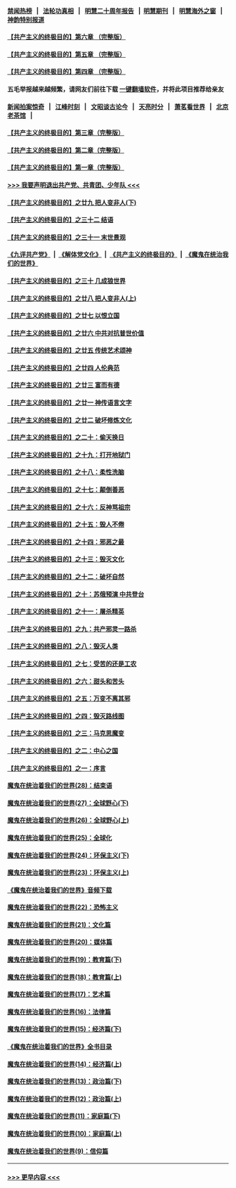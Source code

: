 #### [禁闻热榜](热点新闻.md?=0)  &nbsp;&nbsp;|&nbsp;&nbsp; [法轮功真相](https://github.com/gfw-breaker/truth/blob/master/README.md?=0) &nbsp;&nbsp;|&nbsp;&nbsp; [明慧二十周年报告](https://github.com/gfw-breaker/mh-reports/blob/master/README.md?=0) &nbsp;&nbsp;|&nbsp;&nbsp;[明慧期刊](https://github.com/gfw-breaker/mh-qikan) &nbsp;&nbsp;|&nbsp;&nbsp; [明慧海外之窗](https://github.com/gfw-breaker/mh-news/blob/master/README.md?=0) &nbsp;&nbsp;|&nbsp;&nbsp; [神韵特别报道](https://github.com/gfw-breaker/mh-news/blob/master/shenyun.md?=0)
#### [【共产主义的终极目的】第六章 （完整版）](../pages/nsc422/n11428913.md?t=03110202) 
#### [【共产主义的终极目的】第五章 （完整版）](../pages/nsc422/n11428912.md?t=03110202) 
#### [【共产主义的终极目的】第四章 （完整版）](../pages/nsc422/n11428907.md?t=03110202) 
#### 五毛举报越来越频繁，请网友们前往下载 [一键翻墙软件](https://github.com/gfw-breaker/ssr-accounts)，并将此项目推荐给亲友
#### [新闻拍案惊奇](https://github.com/gfw-breaker/banned-news/blob/master/pages/link4.md) &nbsp;&nbsp;|&nbsp;&nbsp; [江峰时刻](https://github.com/gfw-breaker/banned-news/blob/master/pages/link4.md) &nbsp;&nbsp;|&nbsp;&nbsp; [文昭谈古论今](https://github.com/gfw-breaker/banned-news/blob/master/pages/link4.md) &nbsp;&nbsp;|&nbsp;&nbsp; [天亮时分](https://github.com/gfw-breaker/banned-news/blob/master/pages/link4.md) &nbsp;&nbsp;|&nbsp;&nbsp; [萧茗看世界](https://github.com/gfw-breaker/banned-news/blob/master/pages/link4.md) &nbsp;&nbsp;|&nbsp;&nbsp; [北京老茶馆](https://github.com/gfw-breaker/banned-news/blob/master/pages/link4.md) &nbsp;&nbsp;|&nbsp;&nbsp; 
#### [【共产主义的终极目的】第三章（完整版）](../pages/nsc422/n11428848.md?t=03110202) 
#### [【共产主义的终极目的】第二章（完整版）](../pages/nsc422/n11428831.md?t=03110202) 
#### [【共产主义的终极目的】第一章（完整版）](../pages/nsc422/n11417651.md?t=03110202) 
#### [>>> 我要声明退出共产党、共青团、少年队 <<<](https://github.com/begood0513/goodnews/blob/master/quit/letter.md) 
#### [【共产主义的终极目的】之廿九 把人变非人(下)](../pages/nsc422/n11344140.md?t=03110202) 
#### [【共产主义的终极目的】之三十二 结语](../pages/nsc422/n11360535.md?t=03110202) 
#### [【共产主义的终极目的】之三十一 末世景观](../pages/nsc422/n11351129.md?t=03110202) 
#### [《九评共产党》](https://github.com/begood0513/9ping.md/blob/master/README.md) &nbsp;|&nbsp; [《解体党文化》](../../../../jtdwh.md/blob/master/README.md)  &nbsp;|&nbsp; [《共产主义的终极目的》](../../../../gczydzjmd.md/blob/master/README.md) &nbsp;|&nbsp; [《魔鬼在统治我们的世界》](../../../../mgztzwmdsj.md/blob/master/README.md) 
#### [【共产主义的终极目的】之三十 几成狼世界](../pages/nsc422/n11348280.md?t=03110202) 
#### [【共产主义的终极目的】之廿八 把人变非人(上)](../pages/nsc422/n11340492.md?t=03110202) 
#### [【共产主义的终极目的】之廿七 以恨立国](../pages/nsc422/n11336944.md?t=03110202) 
#### [【共产主义的终极目的】之廿六 中共对抗普世价值](../pages/nsc422/n11324785.md?t=03110202) 
#### [【共产主义的终极目的】之廿五 传统艺术颂神](../pages/nsc422/n11296396.md?t=03110202) 
#### [【共产主义的终极目的】之廿四 人伦典范](../pages/nsc422/n11296397.md?t=03110202) 
#### [【共产主义的终极目的】之廿三 富而有德](../pages/nsc422/n11283598.md?t=03110202) 
#### [【共产主义的终极目的】之廿一 神传语言文字](../pages/nsc422/n11263265.md?t=03110202) 
#### [【共产主义的终极目的】之廿二 破坏修炼文化](../pages/nsc422/n11245728.md?t=03110202) 
#### [【共产主义的终极目的】之二十：偷天换日](../pages/nsc422/n11238846.md?t=03110202) 
#### [【共产主义的终极目的】之十九：打开地狱门](../pages/nsc422/n11206376.md?t=03110202) 
#### [【共产主义的终极目的】之十八：柔性洗脑](../pages/nsc422/n11199994.md?t=03110202) 
#### [【共产主义的终极目的】之十七：颠倒善恶](../pages/nsc422/n11179782.md?t=03110202) 
#### [【共产主义的终极目的】之十六：反神骂祖宗](../pages/nsc422/n11166798.md?t=03110202) 
#### [【共产主义的终极目的】之十五：毁人不倦](../pages/nsc422/n11166792.md?t=03110202) 
#### [【共产主义的终极目的】之十四：邪恶之最](../pages/nsc422/n11150249.md?t=03110202) 
#### [【共产主义的终极目的】之十三：毁灭文化](../pages/nsc422/n11135227.md?t=03110202) 
#### [【共产主义的终极目的】之十二：破坏自然](../pages/nsc422/n11135214.md?t=03110202) 
#### [【共产主义的终极目的】之十：苏俄预演 中共登台](../pages/nsc422/n11118424.md?t=03110202) 
#### [【共产主义的终极目的】之十一：屠杀精英](../pages/nsc422/n11118442.md?t=03110202) 
#### [【共产主义的终极目的】之九：共产邪灵一路杀](../pages/nsc422/n11114139.md?t=03110202) 
#### [【共产主义的终极目的】之八：毁灭人类](../pages/nsc422/n11108503.md?t=03110202) 
#### [【共产主义的终极目的】之七：受苦的还是工农](../pages/nsc422/n11101809.md?t=03110202) 
#### [【共产主义的终极目的】之六：甜头和苦头](../pages/nsc422/n11096971.md?t=03110202) 
#### [【共产主义的终极目的】之五：万变不离其邪](../pages/nsc422/n11091285.md?t=03110202) 
#### [【共产主义的终极目的】之四：毁灭路线图](../pages/nsc422/n11086284.md?t=03110202) 
#### [【共产主义的终极目的】之三：马克思魔变](../pages/nsc422/n11061941.md?t=03110202) 
#### [【共产主义的终极目的】之二：中心之国](../pages/nsc422/n11047728.md?t=03110202) 
#### [【共产主义的终极目的】之一：序言](../pages/nsc422/n11086077.md?t=03110202) 
#### [魔鬼在统治着我们的世界(28)：结束语](../pages/nsc422/n10936246.md?t=03110202) 
#### [魔鬼在统治着我们的世界(27)：全球野心(下)](../pages/nsc422/n10928319.md?t=03110202) 
#### [魔鬼在统治着我们的世界(26)：全球野心(上)](../pages/nsc422/n10900318.md?t=03110202) 
#### [魔鬼在统治着我们的世界(25)：全球化](../pages/nsc422/n10788205.md?t=03110202) 
#### [魔鬼在统治着我们的世界(24)：环保主义(下)](../pages/nsc422/n10695307.md?t=03110202) 
#### [魔鬼在统治着我们的世界(23)：环保主义(上)](../pages/nsc422/n10688613.md?t=03110202) 
#### [《魔鬼在统治着我们的世界》音频下载](../pages/nsc422/n10635553.md?t=03110202) 
#### [魔鬼在统治着我们的世界(22)：恐怖主义](../pages/nsc422/n10614727.md?t=03110202) 
#### [魔鬼在统治着我们的世界(21)：文化篇](../pages/nsc422/n10597706.md?t=03110202) 
#### [魔鬼在统治着我们的世界(20)：媒体篇](../pages/nsc422/n10586579.md?t=03110202) 
#### [魔鬼在统治着我们的世界(19)：教育篇(下)](../pages/nsc422/n10564808.md?t=03110202) 
#### [魔鬼在统治着我们的世界(18)：教育篇(上)](../pages/nsc422/n10526970.md?t=03110202) 
#### [魔鬼在统治着我们的世界(17)：艺术篇](../pages/nsc422/n10499093.md?t=03110202) 
#### [魔鬼在统治着我们的世界(16)：法律篇](../pages/nsc422/n10485969.md?t=03110202) 
#### [魔鬼在统治着我们的世界(15)：经济篇(下)](../pages/nsc422/n10469975.md?t=03110202) 
#### [《魔鬼在统治着我们的世界》全书目录](../pages/nsc422/n10464261.md?t=03110202) 
#### [魔鬼在统治着我们的世界(14)：经济篇(上)](../pages/nsc422/n10457370.md?t=03110202) 
#### [魔鬼在统治着我们的世界(13)：政治篇(下)](../pages/nsc422/n10448270.md?t=03110202) 
#### [魔鬼在统治着我们的世界(12)：政治篇(上)](../pages/nsc422/n10444576.md?t=03110202) 
#### [魔鬼在统治着我们的世界(11)：家庭篇(下)](../pages/nsc422/n10440961.md?t=03110202) 
#### [魔鬼在统治着我们的世界(10)：家庭篇(上)](../pages/nsc422/n10435448.md?t=03110202) 
#### [魔鬼在统治着我们的世界(9)：信仰篇](../pages/nsc422/n10432159.md?t=03110202) 

----
#### [ >>> 更早内容 <<< ](../indexes/nsc422-earlier.md)
